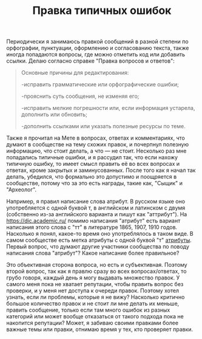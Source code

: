 ﻿---
title: "Правка типичных ошибок"
se.owner.user_id: 200183
se.owner.display_name: "Alexandr"
se.owner.link: "https://ru.meta.stackoverflow.com/users/200183/alexandr"
se.link: "https://ru.meta.stackoverflow.com/questions/12842/%d0%9f%d1%80%d0%b0%d0%b2%d0%ba%d0%b0-%d1%82%d0%b8%d0%bf%d0%b8%d1%87%d0%bd%d1%8b%d1%85-%d0%be%d1%88%d0%b8%d0%b1%d0%be%d0%ba"
se.question_id: 12842
se.post_type: question
---
<p>Периодически я занимаюсь правкой сообщений в разной степени по орфографии, пунктуации, оформлению и согласованию текста, также иногда попадаются вопросы, где можно отметить код или добавить ссылки. Делаю согласно справке &quot;Правка вопросов и ответов&quot;:</p>
<blockquote>
<p>Основные причины для редактирования:</p>
<p>-исправить грамматические или орфографические ошибки;</p>
<p>-прояснить суть сообщения, не изменяя его;</p>
<p>-исправить мелкие погрешности или, если информация устарела, дополнить или обновить;</p>
<p>-дополнить ссылками или указать полезные ресурсы по теме.</p>
</blockquote>
<p>Также я прочитал на Мете в вопросах, ответах и комментариях, что думают в сообществе на тему схожих правок, и почерпнул полезную информацию, что стоит делать, а что — не стоит.
Несколько раз мне попадались типичные ошибки, и я рассудил так, что если нахожу типичную ошибку, то имеет смысл править её во всех вопросах и ответах, кроме закрытых и заминусованных.
После того как я начал так делать, убедился, что формально это допустимо и поощряется в сообществе, потому что за это есть награды, такие как, &quot;Сыщик&quot; и &quot;Археолог&quot;.</p>
<p>Например, я правил написание слова атрибут. В русском языке оно употребляется с одной буквой т, в английском и латинском с двумя (собственно из-за английского варианта и пишут как &quot;аттрибут&quot;). На <a href="https://dic.academic.ru/dic.nsf/dic_fwords/6253/%D0%90%D0%A2%D0%A2%D0%A0%D0%98%D0%91%D0%A3%D0%A2" rel="nofollow noreferrer">https://dic.academic.ru/</a> помимо написания &quot;атрибут&quot; есть вариант написания этого слова с &quot;тт&quot; в литературе 1865, 1907, 1910 годов. Насколько я понял, какое-то время оно употреблялось в таком виде. В самом сообществе есть метка атрибуты с одной буквой &quot;т&quot; <a href="https://ru.stackoverflow.com/questions/tagged/%D0%B0%D1%82%D1%80%D0%B8%D0%B1%D1%83%D1%82%D1%8B">атрибуты</a>.
Первый вопрос, что думают другие участники сообщества по поводу написания слова &quot;атрибут&quot;? Какое написание более правильное?</p>
<p>Это объективная сторона вопроса, но есть и субъективная. Поэтому второй вопрос, так как я правлю сразу во всех вопросах/ответах, то грубо говоря, каждый день я могу выдавать множество правок. У самого меня пока не хватает репутации, чтобы править вопрос без проверки, и у меня нет доступа к очереди правок. Поэтому хотел узнать, если ли проблемы, которые я не вижу? Насколько критично большое количество правок и не стоит ли мне делать их меньше, править сообщение, только если там много ошибок из разных категорий или может вообще отказаться от такого подхода пока не накопится репутации? Может, я забиваю своими правками более важные темы или правки, отнимаю время у тех, кто проверяет правки.</p>
